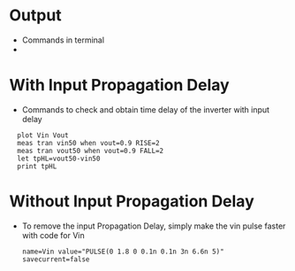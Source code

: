 # Output
- Commands in terminal
- 
# With Input Propagation Delay

-  Commands to check and obtain time delay of the inverter with input delay
```
  plot Vin Vout
  meas tran vin50 when vout=0.9 RISE=2
  meas tran vout50 when vout=0.9 FALL=2
  let tpHL=vout50-vin50
  print tpHL
```

# Without Input Propagation Delay

- To remove the input Propagation Delay, simply make the vin pulse faster with code for Vin
  
  ```
  name=Vin value="PULSE(0 1.8 0 0.1n 0.1n 3n 6.6n 5)" savecurrent=false
```
